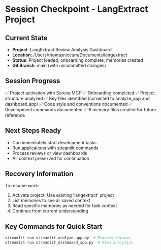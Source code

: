 # Session Checkpoint - LangExtract Project

## Current State
- **Project**: LangExtract Review Analysis Dashboard
- **Location**: /Users/thomasniccum/Documents/langextract
- **Status**: Project loaded, onboarding complete, memories created
- **Git Branch**: main (with uncommitted changes)

## Session Progress
✅ Project activation with Serena MCP
✅ Onboarding completed
✅ Project structure analyzed
✅ Key files identified (corrected to analyze_app and dashboard_app)
✅ Code style and conventions documented
✅ Development commands documented
✅ 6 memory files created for future reference

## Next Steps Ready
- Can immediately start development tasks
- Run applications with streamlit commands
- Process reviews or view dashboards
- All context preserved for continuation

## Recovery Information
To resume work:
1. Activate project: Use existing 'langextract' project
2. List memories to see all saved context
3. Read specific memories as needed for task context
4. Continue from current understanding

## Key Commands for Quick Start
```bash
streamlit run streamlit_analyze_app.py  # Process reviews
streamlit run streamlit_dashboard_app.py  # View analytics
```